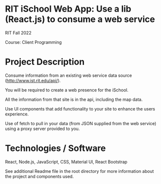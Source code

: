 # RIT iSchool Web App: Use a lib (React.js) to consume a web service

RIT Fall 2022

Course: Client Programming

# Project Description

Consume information from an existing web service data source
(http://www.ist.rit.edu/api/). 

You will be required to create a web presence for the iSchool.

All the information from that site is in the api, including the map data.

Use UI components that add functionality to your site to enhance the users experience.

Use of fetch to pull in your data (from JSON supplied from the web service) using a proxy server provided to you.

# Technologies / Software

React, Node.js, JavaScript, CSS, Material UI, React Bootstrap

See additional Readme file in the root directory for more information about the project and components used.

